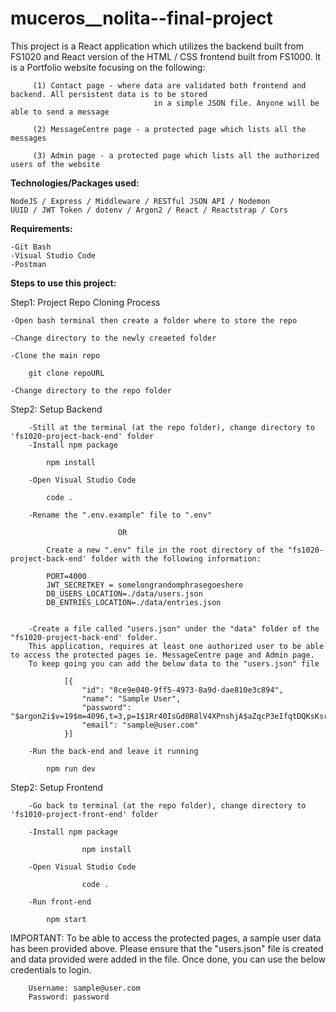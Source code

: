 # muceros__nolita--final-project
This project is a React application which utilizes the backend built from FS1020 and React version of the HTML / CSS frontend built from FS1000.
It is a Portfolio website focusing on the following:

         (1) Contact page - where data are validated both frontend and backend. All persistent data is to be stored
                                    in a simple JSON file. Anyone will be able to send a message
                                    
         (2) MessageCentre page - a protected page which lists all the messages
         
         (3) Admin page - a protected page which lists all the authorized users of the website


**Technologies/Packages used:**
    
    NodeJS / Express / Middleware / RESTful JSON API / Nodemon
    UUID / JWT Token / dotenv / Argon2 / React / Reactstrap / Cors

**Requirements:**

    -Git Bash
    -Visual Studio Code
    -Postman

**Steps to use this project:**

Step1: Project Repo Cloning Process

    -Open bash terminal then create a folder where to store the repo

    -Change directory to the newly creaeted folder

    -Clone the main repo
        
        git clone repoURL

    -Change directory to the repo folder

Step2: Setup Backend

        -Still at the terminal (at the repo folder), change directory to 'fs1020-project-back-end' folder
        -Install npm package
        
            npm install

        -Open Visual Studio Code

            code .

        -Rename the ".env.example" file to ".env" 
            
                            OR 

            Create a new ".env" file in the root directory of the "fs1020-project-back-end' folder with the following information:

            PORT=4000
            JWT_SECRETKEY = somelongrandomphrasegoeshere
            DB_USERS_LOCATION=./data/users.json
            DB_ENTRIES_LOCATION=./data/entries.json

                
        -Create a file called "users.json" under the "data" folder of the "fs1020-project-back-end' folder.
        This application, requires at least one authorized user to be able to access the protected pages ie. MessageCentre page and Admin page.
        To keep going you can add the below data to the "users.json" file
        
                [{
                    "id": "8ce9e040-9ff5-4973-8a9d-dae810e3c894",
                    "name": "Sample User",
                    "password": "$argon2i$v=19$m=4096,t=3,p=1$1Rr40IsGd0R8lV4XPnshjA$aZqcP3eIfqtDQKsKsrju08/PsdnM4nIJHU0nYfMyVeM",
                    "email": "sample@user.com"
                }]

        -Run the back-end and leave it running

            npm run dev

Step2: Setup Frontend

        -Go back to terminal (at the repo folder), change directory to 'fs1010-project-front-end' folder

        -Install npm package
                
                    npm install

        -Open Visual Studio Code

                    code .

        -Run front-end

            npm start


IMPORTANT: 
To be able to access the protected pages, a sample user data has been provided above.
Please ensure that the "users.json" file is created and data provided were added in the file.
Once done, you can use the below credentials to login.


        Username: sample@user.com
        Password: password


